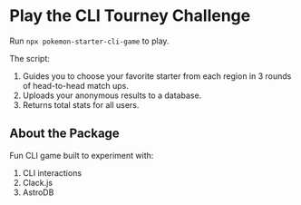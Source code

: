 # Play the CLI Tourney Challenge

Run `npx pokemon-starter-cli-game` to play.

The script:

1. Guides you to choose your favorite starter from each region in 3 rounds of head-to-head match ups.
2. Uploads your anonymous results to a database.
3. Returns total stats for all users.

## About the Package

Fun CLI game built to experiment with:

1. CLI interactions
2. Clack.js
3. AstroDB
